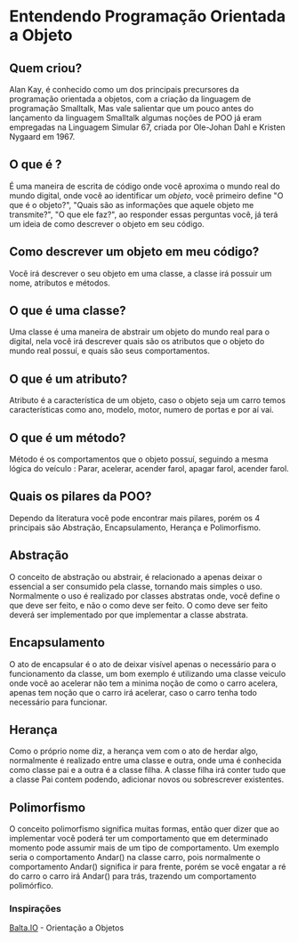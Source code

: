 # Entendendo Programação Orientada a Objeto

## Quem criou?

Alan Kay, é conhecido como um dos principais precursores da programação orientada a objetos, com a criação da linguagem de programação Smalltalk, Mas vale salientar que um pouco antes do lançamento da linguagem Smalltalk algumas noções de POO já eram empregadas na Linguagem Simular 67, criada por Ole-Johan Dahl e Kristen Nygaard em 1967.

## O que é ? 
É uma maneira de escrita de código onde você aproxima o mundo real do mundo digital, onde você ao identificar um *objeto*, você primeiro define "O que é o objeto?", "Quais são as informações que aquele objeto me transmite?", "O que ele faz?", ao responder essas perguntas você, já terá um ideia de como descrever o objeto em seu código.

## Como descrever um objeto em meu código? 
Você irá descrever o seu objeto em uma classe, a classe irá possuir um nome, atributos e métodos.  

## O que é uma classe?
Uma classe é uma maneira de abstrair um objeto do mundo real para o digital, nela você irá descrever quais são os atributos que o objeto do mundo real possuí, e quais são seus comportamentos.

## O que é um atributo?
Atributo é a característica de um objeto, caso o objeto seja um carro temos características como ano, modelo, motor, numero de portas e por aí vai.

## O que é um método? 
Método é os comportamentos que o objeto possuí, seguindo a mesma lógica do veículo : Parar, acelerar, acender farol, apagar farol, acender farol.

## Quais os pilares da POO?
Dependo da literatura você pode encontrar mais pilares,  porém os 4 principais são Abstração, Encapsulamento, Herança e Polimorfismo.

## Abstração
O conceito de abstração ou abstrair, é relacionado a apenas deixar o essencial a ser consumido pela classe, tornando mais simples o uso. Normalmente o uso é realizado por classes abstratas onde, você define o que deve ser feito, e não o como deve ser feito. O como deve ser feito deverá ser implementado por que implementar a classe abstrata.

## Encapsulamento
O ato de encapsular é o ato de deixar visível apenas o necessário para o funcionamento da classe, um bom exemplo é utilizando uma classe veiculo onde você ao acelerar não tem a minima noção de como o carro acelera, apenas tem noção que o carro irá acelerar, caso o carro tenha todo necessário para funcionar.

## Herança
Como o próprio nome diz, a herança vem com o ato de herdar algo, normalmente é realizado entre uma classe e outra, onde uma é conhecida como classe pai e a outra é a classe filha. A classe filha irá conter tudo que a classe Pai contem podendo, adicionar novos ou sobrescrever existentes.

## Polimorfismo
O conceito polimorfismo significa muitas formas, então quer dizer que ao implementar você poderá ter um comportamento que em determinado momento pode assumir mais de um tipo de comportamento. Um exemplo seria o comportamento Andar() na classe carro, pois normalmente o comportamento Andar() significa ir para frente, porém se você engatar a ré do carro o carro irá Andar() para trás, trazendo um comportamento polimórfico.

### Inspirações
[Balta.IO](https://balta.io/blog/orientacao-a-objetos) - Orientação a Objetos
